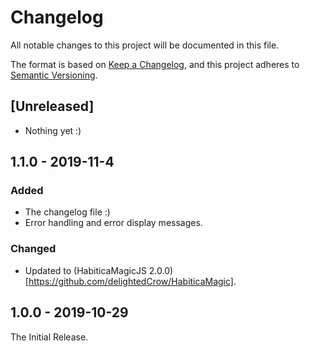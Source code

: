 # Changelog
All notable changes to this project will be documented in this file.

The format is based on [Keep a Changelog](https://keepachangelog.com/en/1.0.0/),
and this project adheres to [Semantic Versioning](https://semver.org/spec/v2.0.0.html).

## [Unreleased]
- Nothing yet :)

## 1.1.0 - 2019-11-4
### Added
- The changelog file :)
- Error handling and error display messages.

### Changed
- Updated to (HabiticaMagicJS 2.0.0)[https://github.com/delightedCrow/HabiticaMagic].

## 1.0.0 - 2019-10-29
The Initial Release.
